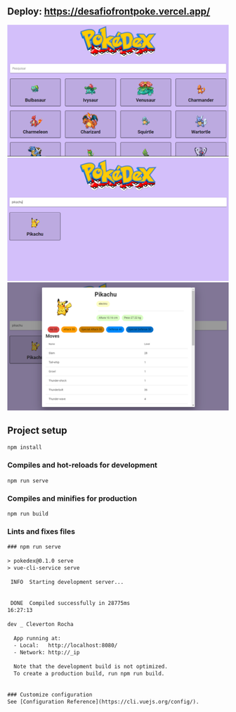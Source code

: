 

## Deploy: https://desafiofrontpoke.vercel.app/
<img src="./src/img/prtsc/inicial.png">
<img src="./src/img/prtsc/search.png">
<img src="./src/img/prtsc/card.png">

## Project setup
```
npm install
```

### Compiles and hot-reloads for development
```
npm run serve
```

### Compiles and minifies for production
```
npm run build
```

### Lints and fixes files
```
### npm run serve

> pokedex@0.1.0 serve
> vue-cli-service serve

 INFO  Starting development server...


 DONE  Compiled successfully in 28775ms                                                                         16:27:13

dev _ Cleverton Rocha

  App running at:
  - Local:   http://localhost:8080/
  - Network: http://_ip 

  Note that the development build is not optimized.
  To create a production build, run npm run build.


### Customize configuration
See [Configuration Reference](https://cli.vuejs.org/config/).
